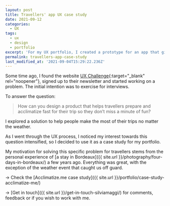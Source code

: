 ```yaml
---
layout: post
title: Travellers' app UX case study
date: 2021-09-12
categories:
  - UX
tags:
  - ux
  - design
  - portfolio
excerpt: 'For my UX portfolio, I created a prototype for an app that gives people access to accurate information about their travel destinations. Check the case study.'
permalink: travellers-app-case-study
last_modified_at: '2021-09-04T15:29:22.236Z'
---
```

Some time ago, I found the website [UX Challenge](http://www.uxchallenge.co/){:target="_blank" rel="noopener"}, signed up to their newsletter and started working on a problem. The initial intention was to exercise for interviews.

To answer the question:

> How can you design a product that helps travellers prepare and acclimatize fast for their trip so they don’t miss a minute of fun?

I explored a solution to help people make the most of their trips no matter the weather.

As I went through the UX process, I noticed my interest towards this question intensified, so I decided to use it as a case study for my portfolio.

My motivation for solving this specific problem for travellers stems from the personal experience of [a stay in Bordeaux]({{ site.url }}/photography/four-days-in-bordeaux/) a few years ago. Everything was great, with the exception of the weather event that caught us off guard.

&rarr; Check the [Acclimatize.me case study]({{ site.url }}/portfolio/case-study-acclimatize-me/)

&rarr; [Get in touch]({{ site.url }}/get-in-touch-silviamaggi/) for comments, feedback or if you wish to work with me.

